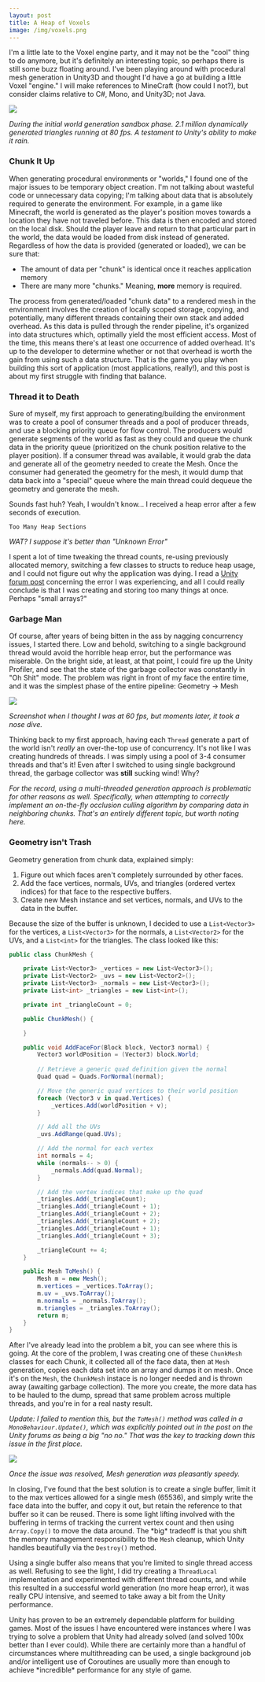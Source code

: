 ```yaml
---
layout: post
title: A Heap of Voxels
image: /img/voxels.png
---
```

I'm a little late to the Voxel engine party, and it may not be the "cool" thing to do anymore, but it's definitely an interesting topic, so perhaps there is still some buzz floating around. I've been playing around with procedural mesh generation in Unity3D and thought I'd have a go at building a little Voxel "engine." I will make references to MineCraft (how could I not?), but consider claims relative to C#, Mono, and Unity3D; not Java.

[![](http://2.bp.blogspot.com/-0LE0qpUEJVY/UJH55_7zTOI/AAAAAAAAAKU/g_AW0ZqBw6E/s400/2012-10-24_2343.png)](http://2.bp.blogspot.com/-0LE0qpUEJVY/UJH55_7zTOI/AAAAAAAAAKU/g_AW0ZqBw6E/s1600/2012-10-24_2343.png)

_During the initial world generation sandbox phase. 2.1 million dynamically generated triangles running at 80 fps. A testament to Unity's ability to make it rain._

### Chunk It Up

When generating procedural environments or "worlds," I found one of the major issues to be temporary object creation. I'm not talking about wasteful code or unnecessary data copying; I'm talking about data that is absolutely required to generate the environment. For example, in a game like Minecraft, the world is generated as the player's position moves towards a location they have not traveled before. This data is then encoded and stored on the local disk. Should the player leave and return to that particular part in the world, the data would be loaded from disk instead of generated. Regardless of how the data is provided (generated or loaded), we can be sure that:
*   The amount of data per "chunk" is identical once it reaches application memory 
*   There are many more "chunks." Meaning, **more** memory is required. 

The process from generated/loaded "chunk data" to a rendered mesh in the environment involves the creation of locally scoped storage, copying, and potentially, many different threads containing their own stack and added overhead. As this data is pulled through the render pipeline, it's organized into data structures which, optimally yield the most efficient access. Most of the time, this means there's at least one occurrence of added overhead. It's up to the developer to determine whether or not that overhead is worth the gain from using such a data structure. That is the game you play when building this sort of application (most applications, really!), and this post is about my first struggle with finding that balance.

### Thread it to Death

Sure of myself, my first approach to generating/building the environment was to create a pool of consumer threads and a pool of producer threads, and use a blocking priority queue for flow control. The producers would generate segments of the world as fast as they could and queue the chunk data in the priority queue (prioritized on the chunk position relative to the player position). If a consumer thread was available, it would grab the data and generate all of the geometry needed to create the Mesh. Once the consumer had generated the geometry for the mesh, it would dump that data back into a "special" queue where the main thread could dequeue the geometry and generate the mesh.

Sounds fast huh? Yeah, I wouldn't know... I received a heap error after a few seconds of execution.
```
Too Many Heap Sections
```
_WAT? I suppose it's better than "Unknown Error"_

I spent a lot of time tweaking the thread counts, re-using previously allocated memory, switching a few classes to structs to reduce heap usage, and I could not figure out why the application was dying. I read a [Unity forum post](http://forum.unity3d.com/threads/58746-Fatal-error-in-gc-Too-many-heap-sections) concerning the error I was experiencing, and all I could really conclude is that I was creating and storing too many things at once. Perhaps "small arrays?"


### Garbage Man

Of course, after years of being bitten in the ass by nagging concurrency issues, I started there. Low and behold, switching to a single background thread would avoid the horrible heap error, but the performance was miserable. On the bright side, at least, at that point, I could fire up the Unity Profiler, and see that the state of the garbage collector was constantly in "Oh Shit" mode. The problem was right in front of my face the entire time, and it was the simplest phase of the entire pipeline: Geometry -> Mesh

[![](http://2.bp.blogspot.com/-TukTFFDHDeQ/UJH_7XG9mMI/AAAAAAAAAKo/7QzkbEBZJV0/s400/pic1.png)](http://2.bp.blogspot.com/-TukTFFDHDeQ/UJH_7XG9mMI/AAAAAAAAAKo/7QzkbEBZJV0/s1600/pic1.png)

_Screenshot when I thought I was at 60 fps, but moments later, it took a nose dive._

Thinking back to my first approach, having each `Thread` generate a part of the world isn't _really_ an over-the-top use of concurrency. It's not like I was creating hundreds of threads. I was simply using a pool of 3-4 consumer threads and that's it! Even after I switched to using single background thread, the garbage collector was **still** sucking wind! Why?

_For the record, using a multi-threaded generation approach is problematic for other reasons as well. Specifically, when attempting to correctly implement an on-the-fly occlusion culling algorithm by comparing data in neighboring chunks. That's an entirely different topic, but worth noting here._

### Geometry isn't Trash

Geometry generation from chunk data, explained simply:
1.  Figure out which faces aren't completely surrounded by other faces.
2.  Add the face vertices, normals, UVs, and triangles (ordered vertex indices) for that face to the respective buffers. 
3.  Create new Mesh instance and set vertices, normals, and UVs to the data in the buffer. 

Because the size of the buffer is unknown, I decided to use a `List<Vector3>` for the vertices, a `List<Vector3>` for the normals, a `List<Vector2>` for the UVs, and a `List<int>` for the triangles. The class looked like this: 
```csharp
public class ChunkMesh {

    private List<Vector3> _vertices = new List<Vector3>();
    private List<Vector2> _uvs = new List<Vector2>();
    private List<Vector3> _normals = new List<Vector3>();
    private List<int> _triangles = new List<int>();

    private int _triangleCount = 0;

    public ChunkMesh() {

    }

    public void AddFaceFor(Block block, Vector3 normal) {
        Vector3 worldPosition = (Vector3) block.World;
 
        // Retrieve a generic quad definition given the normal
        Quad quad = Quads.ForNormal(normal);

        // Move the generic quad vertices to their world position
        foreach (Vector3 v in quad.Vertices) {
            _vertices.Add(worldPosition + v);
        }

        // Add all the UVs
        _uvs.AddRange(quad.UVs);

        // Add the normal for each vertex 
        int normals = 4;
        while (normals-- > 0) {
            _normals.Add(quad.Normal);
        }

        // Add the vertex indices that make up the quad
        _triangles.Add(_triangleCount);
        _triangles.Add(_triangleCount + 1);
        _triangles.Add(_triangleCount + 2);
        _triangles.Add(_triangleCount + 2);
        _triangles.Add(_triangleCount + 1);
        _triangles.Add(_triangleCount + 3);

        _triangleCount += 4;
    }

    public Mesh ToMesh() {
        Mesh m = new Mesh();
        m.vertices = _vertices.ToArray();
        m.uv = _uvs.ToArray();
        m.normals = _normals.ToArray();
        m.triangles = _triangles.ToArray();
        return m;
    }
}
```

After I've already lead into the problem a bit, you can see where this is going. At the core of the problem, I was creating one of these `ChunkMesh` classes for each Chunk, it collected all of the face data, then at `Mesh` generation, copies each data set into an array and dumps it on mesh. Once it's on the `Mesh`, the `ChunkMesh` instace is no longer needed and is thrown away (awaiting garbage collection). The more you create, the more data has to be hauled to the dump, spread that same problem across multiple threads, and you're in for a real nasty result.

_Update: I failed to mention this, but the `ToMesh()` method was called in a `MonoBehaviour.Update()`, which was explicitly pointed out in the post on the Unity forums as being a big "no no." That was the key to tracking down this issue in the first place._

[![](http://2.bp.blogspot.com/-P4Ccg9U70iU/UJIBu2fCDNI/AAAAAAAAAK0/LsKKqYwgIMQ/s400/pic2.png)](http://2.bp.blogspot.com/-P4Ccg9U70iU/UJIBu2fCDNI/AAAAAAAAAK0/LsKKqYwgIMQ/s1600/pic2.png)

_Once the issue was resolved, Mesh generation was pleasantly speedy._

In closing, I've found that the best solution is to create a single buffer, limit it to the max vertices allowed for a single mesh (65536), and simply write the face data into the buffer, and copy it out, but retain the reference to that buffer so it can be reused. There is some light lifting involved with the buffering in terms of tracking the current vertex count and then using `Array.Copy()` to move the data around. The \*big\* tradeoff is that you shift the memory management responsibility to the `Mesh` cleanup, which Unity handles beautifully via the `Destroy()` method.

Using a single buffer also means that you're limited to single thread access as well. Refusing to see the light, I did try creating a `ThreadLocal` implementation and experimented with different thread counts, and while this resulted in a successful world generation (no more heap error), it was really CPU intensive, and seemed to take away a bit from the Unity performance.

Unity has proven to be an extremely dependable platform for building games. Most of the issues I have encountered were instances where I was trying to solve a problem that Unity had already solved (and solved 100x better than I ever could). While there are certainly more than a handful of circumstances where multithreading can be used, a single background job and/or intelligent use of Coroutines are usually more than enough to achieve \*incredible\* performance for any style of game.

